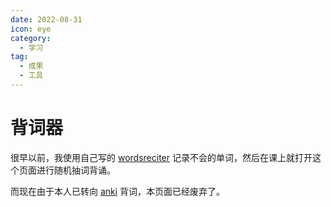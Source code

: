 ```yaml
---
date: 2022-08-31
icon: eye
category:
  - 学习
tag:
  - 成果
  - 工具
---
```


# 背词器

很早以前，我使用自己写的 [wordsreciter](https://github.com/lxl66566/wordsreciter) 记录不会的单词，然后在课上就打开这个页面进行随机抽词背诵。

而现在由于本人已转向 [anki](./recommend_packages.md#anki) 背词，本页面已经废弃了。

<reciter/>

<script setup lang="ts">
import reciter from "@reciter"
</script>
